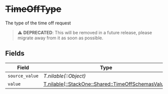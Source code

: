 # ~~TimeOffType~~

The type of the time off request

> :warning: **DEPRECATED**: This will be removed in a future release, please migrate away from it as soon as possible.


## Fields

| Field                                                                                            | Type                                                                                             | Required                                                                                         | Description                                                                                      |
| ------------------------------------------------------------------------------------------------ | ------------------------------------------------------------------------------------------------ | ------------------------------------------------------------------------------------------------ | ------------------------------------------------------------------------------------------------ |
| `source_value`                                                                                   | *T.nilable(::Object)*                                                                            | :heavy_minus_sign:                                                                               | N/A                                                                                              |
| `value`                                                                                          | [T.nilable(::StackOne::Shared::TimeOffSchemasValue)](../../models/shared/timeoffschemasvalue.md) | :heavy_minus_sign:                                                                               | N/A                                                                                              |